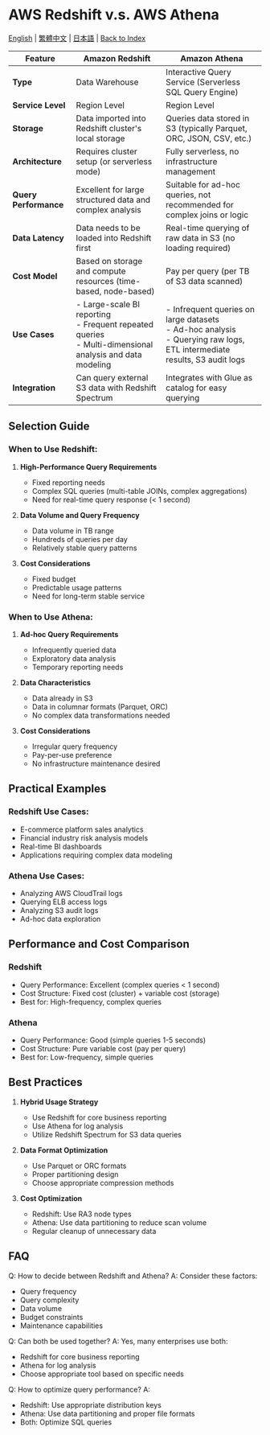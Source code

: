 # AWS Redshift v.s. AWS Athena

[English](./10_aws_redshift_athena.md) | [繁體中文](../zh-tw/10_aws_redshift_athena.md) | [日本語](../ja/10_aws_redshift_athena.md) | [Back to Index](../README.md)

| Feature | **Amazon Redshift** | **Amazon Athena** |
|---------|-------------------|------------------|
| **Type** | Data Warehouse | Interactive Query Service (Serverless SQL Query Engine) |
| **Service Level** | Region Level | Region Level |
| **Storage** | Data imported into Redshift cluster's local storage | Queries data stored in S3 (typically Parquet, ORC, JSON, CSV, etc.) |
| **Architecture** | Requires cluster setup (or serverless mode) | Fully serverless, no infrastructure management |
| **Query Performance** | Excellent for large structured data and complex analysis | Suitable for ad-hoc queries, not recommended for complex joins or logic |
| **Data Latency** | Data needs to be loaded into Redshift first | Real-time querying of raw data in S3 (no loading required) |
| **Cost Model** | Based on storage and compute resources (time-based, node-based) | Pay per query (per TB of S3 data scanned) |
| **Use Cases** | - Large-scale BI reporting<br>- Frequent repeated queries<br>- Multi-dimensional analysis and data modeling | - Infrequent queries on large datasets<br>- Ad-hoc analysis<br>- Querying raw logs, ETL intermediate results, S3 audit logs |
| **Integration** | Can query external S3 data with Redshift Spectrum | Integrates with Glue as catalog for easy querying |

## Selection Guide

### When to Use Redshift:

1. **High-Performance Query Requirements**
   - Fixed reporting needs
   - Complex SQL queries (multi-table JOINs, complex aggregations)
   - Need for real-time query response (< 1 second)

2. **Data Volume and Query Frequency**
   - Data volume in TB range
   - Hundreds of queries per day
   - Relatively stable query patterns

3. **Cost Considerations**
   - Fixed budget
   - Predictable usage patterns
   - Need for long-term stable service

### When to Use Athena:

1. **Ad-hoc Query Requirements**
   - Infrequently queried data
   - Exploratory data analysis
   - Temporary reporting needs

2. **Data Characteristics**
   - Data already in S3
   - Data in columnar formats (Parquet, ORC)
   - No complex data transformations needed

3. **Cost Considerations**
   - Irregular query frequency
   - Pay-per-use preference
   - No infrastructure maintenance desired

## Practical Examples

### Redshift Use Cases:
- E-commerce platform sales analytics
- Financial industry risk analysis models
- Real-time BI dashboards
- Applications requiring complex data modeling

### Athena Use Cases:
- Analyzing AWS CloudTrail logs
- Querying ELB access logs
- Analyzing S3 audit logs
- Ad-hoc data exploration

## Performance and Cost Comparison

### Redshift
- Query Performance: Excellent (complex queries < 1 second)
- Cost Structure: Fixed cost (cluster) + variable cost (storage)
- Best for: High-frequency, complex queries

### Athena
- Query Performance: Good (simple queries 1-5 seconds)
- Cost Structure: Pure variable cost (pay per query)
- Best for: Low-frequency, simple queries

## Best Practices

1. **Hybrid Usage Strategy**
   - Use Redshift for core business reporting
   - Use Athena for log analysis
   - Utilize Redshift Spectrum for S3 data queries

2. **Data Format Optimization**
   - Use Parquet or ORC formats
   - Proper partitioning design
   - Choose appropriate compression methods

3. **Cost Optimization**
   - Redshift: Use RA3 node types
   - Athena: Use data partitioning to reduce scan volume
   - Regular cleanup of unnecessary data

## FAQ

Q: How to decide between Redshift and Athena?
A: Consider these factors:
- Query frequency
- Query complexity
- Data volume
- Budget constraints
- Maintenance capabilities

Q: Can both be used together?
A: Yes, many enterprises use both:
- Redshift for core business reporting
- Athena for log analysis
- Choose appropriate tool based on specific needs

Q: How to optimize query performance?
A:
- Redshift: Use appropriate distribution keys
- Athena: Use data partitioning and proper file formats
- Both: Optimize SQL queries 
